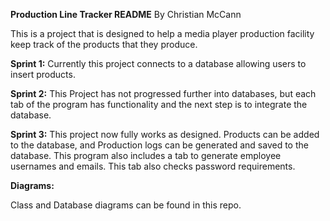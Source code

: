 **Production Line Tracker README**
By Christian McCann

This is a project that is designed to help a media player production facility keep track of the products that they produce.

**Sprint 1:**
Currently this project connects to a database allowing users to insert products.

**Sprint 2:**
This Project has not progressed further into databases, but each tab of the program has functionality and the next step is to integrate the database.

**Sprint 3:**
This project now fully works as designed. Products can be added to the database, and Production logs can be generated and saved to the database. This program also includes a tab to generate employee usernames and emails. This tab also checks password requirements.

**Diagrams:**

Class and Database diagrams can be found in this repo.

